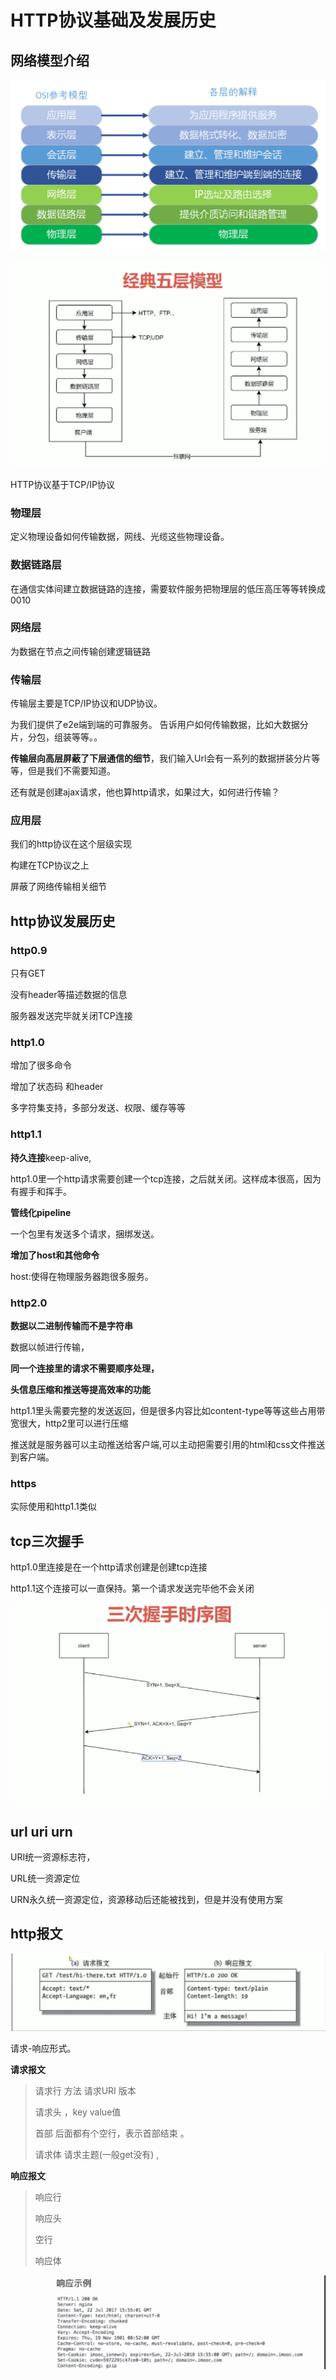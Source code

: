 # HTTP协议基础及发展历史

## 网络模型介绍 

![1587617605461](../../.vuepress/public/assets/img/1587617605461.png)

![1587617571025](../../.vuepress/public/assets/img/1587617571025.png)

HTTP协议基于TCP/IP协议

### 物理层

定义物理设备如何传输数据，网线、光缆这些物理设备。

### 数据链路层

在通信实体间建立数据链路的连接，需要软件服务把物理层的低压高压等等转换成0010

### 网络层

为数据在节点之间传输创建逻辑链路

### 传输层

传输层主要是TCP/IP协议和UDP协议。

为我们提供了e2e端到端的可靠服务。 告诉用户如何传输数据，比如大数据分片，分包，组装等等。。

**传输层向高层屏蔽了下层通信的细节**，我们输入Url会有一系列的数据拼装分片等等，但是我们不需要知道。

还有就是创建ajax请求，他也算http请求，如果过大，如何进行传输？

###  应用层

我们的http协议在这个层级实现 

构建在TCP协议之上

屏蔽了网络传输相关细节

## http协议发展历史

### http0.9

只有GET

没有header等描述数据的信息

服务器发送完毕就关闭TCP连接

### http1.0

增加了很多命令

增加了状态码 和header

多字符集支持，多部分发送、权限、缓存等等

### http1.1

**持久连接**keep-alive,

http1.0里一个http请求需要创建一个tcp连接，之后就关闭。这样成本很高，因为有握手和挥手。

**管线化pipeline**

一个包里有发送多个请求，捆绑发送。

**增加了host和其他命令**

host:使得在物理服务器跑很多服务。

### http2.0

**数据以二进制传输而不是字符串**

数据以帧进行传输，

**同一个连接里的请求不需要顺序处理，**

**头信息压缩和推送等提高效率的功能**

http1.1里头需要完整的发送返回，但是很多内容比如content-type等等这些占用带宽很大，http2里可以进行压缩

推送就是服务器可以主动推送给客户端,可以主动把需要引用的html和css文件推送到客户端。

### https

实际使用和http1.1类似

## tcp三次握手

http1.0里连接是在一个http请求创建是创建tcp连接

http1.1这个连接可以一直保持。第一个请求发送完毕他不会关闭

![1587624282219](../../.vuepress/public/assets/img/1587624282219.png)

## url uri urn

URI统一资源标志符，

URL统一资源定位

URN永久统一资源定位，资源移动后还能被找到，但是并没有使用方案

## http报文

![1587625123283](../../.vuepress/public/assets/img/1587625123283.png)

请求-响应形式。

**请求报文**

> 请求行   方法   请求URI  版本
>
> 请求头 ，key value值          
>
> 首部	后面都有个空行，表示首部结束  。
>
> 请求体   请求主题(一般get没有)  ,  

**响应报文**

> 响应行
>
> 响应头   
>
> 空行
>
> 响应体

![1587020018876](../../.vuepress/public/assets/img/1587020018876.png)

### 